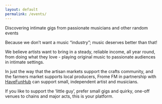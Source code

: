 ```yaml
---
layout: default
permalink: /events/
---
```

 Discovering intimate gigs from passionate musicians and other random events


Because we don’t want a music “industry”; music deserves better than that!

We believe artists want to bring in a steady, reliable income, all year round, from doing what they love - playing original music to passionate audiences in intimate settings.

In just the way that the artisan markets support the crafts community, and the farmers market supports local producers, Frome FM in partnership with [HaveFunHub](https://havefunhub.com) can support small, independent artist and musicians.

If you like to support the ‘little guy’, prefer small gigs and quirky, one-off venues to chains and major acts, this is your platform. 
